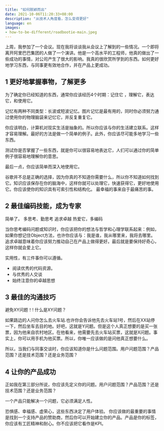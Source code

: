 ```yaml
---
title: "如何脱颖而出"
date: 2021-10-06T11:20:33+08:00
description: "从技术人角度看，怎么变得更好"
language: en
images:
- how-to-be-different/roadbootie-main.jpeg
---
```


上周，我参加了一个会议。现在我将谈谈我从会议上了解到的一些情况。一个即将离开阿里巴巴集团的人做了一个演讲。他是一个高水平的工程师，他真的做出了一些成功的事情，对公司产生了很大的影响。我真的很欣赏所学到的东西。如何更好地学习东西，与同事更有效地合作，并在产品上更成功。

## 1 更好地掌握事物，了解更多

为了确定你已经知道的东西，通常你应该经历4个时期：记住它 ，理解它，表达它，和使用它。 

记忆有两种不同类型：长波或短波记忆。图片记忆是最有用的，同时你必须努力通过使用你的物理脑袋来记忆它，并反复重复它。 

你应该明白，计算机对现实生活是抽象的。所以你应该与你的生活建立联系。这样才容易理解。最好的方法是做一个简单的例子。此外，你应该尽可能多地学习一些东西。 

测试你是否掌握了一些东西，就是你可以很容易地表达它，人们可以通过你的简单例子很容易地理解你的意思。 

最后一点，你应该简单而深入地使用它。 

谷歌并不总是正确的选择，因为你真的不知道你需要什么，所以你不知道如何找到它。知识应该保存在你的脑海中，这样你就可以处理它，快速获得它，更好地使用它。你应该使你的知识具有可索引性和结构化。
最幸福的事来自于最痛苦的事。

## 2 最佳编码技能，成为专家

简单了。
多思考、勤思考
追求卓越
热爱它，多编码

当你思考编码问题或知识时，你应该把你的想法与哲学和心理学联系起来：例如，如果你想记住Object方法，也许你应该与：我是谁，我从哪里来，我将去哪里。追求卓越意味着你应该努力推动自己在产品上做得更好。最后就是要保持好奇心，这样你就会爱上它。 
  
实用性，有三件事你可以遵循。
  
* 阅读优秀的代码资源。
* 与优秀的人交谈
* 始终注意你的卓越思想

## 3 最佳的沟通技巧

避免XY问题！! 什么是XY问题？ 

如果路边的人问你怎么去火车站.也许你会告诉他先去火车站1号，然后在XX站停一下，然后坐车去目的地。好吧，这就是Y问题。但是这个人真正想要的是买一张票，因为他来自农村地区。在他看来，他需要先去火车站买票，这就是X问题。事实上，你可以用手机为他买票。所以，你唯一应该做的是问他真正想要什么。 

所以，当我们与同事交谈时，你应该知道你是什么问题范围。用户问题范围？产品范围？还是技术范围？还是业务范围？

## 4 让你的产品成功

正如我在第三部分所说，你应该先定义你的问题。用户问题范围？产品范围？还是技术范围？还是业务范围？

一个产品只能解决一个问题，它必须满足人性。 

恐惧感、幸福感、虚荣心，这些东西决定了用户体验。
你应该做的最重要的事情是找到一个支持产品的赞助商，然后你可以开始建立你的产品。产品是你的标签，你应该有工匠精神和耐心。你不应该把它看作是KPI。


